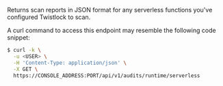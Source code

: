 Returns scan reports in JSON format for any serverless functions you've configured Twistlock to scan.

A curl command to access this endpoint may resemble the following code snippet:

```bash
$ curl -k \
  -u <USER> \
  -H 'Content-Type: application/json' \
  -X GET \
  https://CONSOLE_ADDRESS:PORT/api/v1/audits/runtime/serverless 
```
